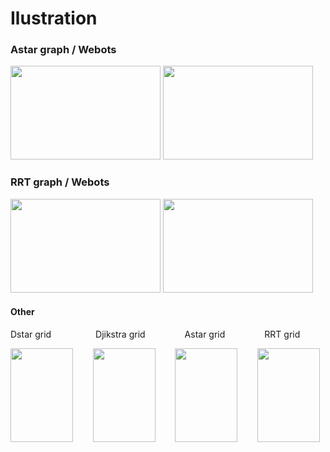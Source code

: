 # Ilustration
### Astar graph / Webots
[<img src="Animations/FinalAstar.gif" width="240" height = "150"/>](Animations/FinalAstar.gif)
[<img src="Animations/FinalAstarRobot.gif" width="240" height = "150"/>](Animations/FinalAstarRobot.gif)
### RRT graph / Webots
[<img src="Animations/FinalRRT.gif" width="240" height = "150"/>](Animations/FinalRRT.gif)
[<img src="Animations/FinalRRTRobot.gif" width="240" height = "150"/>](Animations/FinalRRTRobot.gif)


#### Other

Dstar grid &nbsp;&nbsp;&nbsp;&nbsp;&nbsp;&nbsp;&nbsp;&nbsp;&nbsp;&nbsp;&nbsp;&nbsp;&nbsp;&nbsp;&nbsp;&nbsp; Djikstra grid &nbsp;&nbsp;&nbsp;&nbsp;&nbsp;&nbsp;&nbsp;&nbsp;&nbsp;&nbsp;&nbsp;&nbsp;&nbsp;&nbsp; Astar grid &nbsp;&nbsp;&nbsp;&nbsp;&nbsp;&nbsp;&nbsp;&nbsp;&nbsp;&nbsp;&nbsp;&nbsp;&nbsp;&nbsp; RRT grid

[<img src="Animations/DstarGrid.gif" width="100" height = "150"/>](Animations/DstarGrid.gif)
&nbsp;&nbsp;&nbsp;&nbsp;&nbsp;&nbsp;&nbsp;[<img src="Animations/djikstraGrid.gif" width="100" height = "150"/>](Animations/djikstraGrid.gif)
&nbsp;&nbsp;&nbsp;&nbsp;&nbsp;&nbsp;&nbsp;[<img src="Animations/AstarGrid.gif" width="100" height = "150"/>](Animations/AstarGrid.gif)
&nbsp;&nbsp;&nbsp;&nbsp;&nbsp;&nbsp;&nbsp;[<img src="Animations/RRTGrid.gif" width="100" height = "150"/>](Animations/RRTGrid.gif)
    